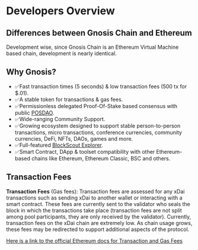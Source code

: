 ---
---

# Developers Overview

## Differences between Gnosis Chain and Ethereum

Development wise, since Gnosis Chain is an Ethereum Virtual Machine based chain, development is nearly identical.

## Why Gnosis?

* ✅Fast transaction times (5 seconds) & low transaction fees (500 tx for $.01).
* ✅A stable token for transactions & gas fees.
* ✅Permissionless delegated Proof-Of-Stake based consensus with public [POSDAO](/specs/consensus/posdao).
* ✅Wide-ranging Community Support.
* ✅Growing ecosystem designed to support stable person-to-person transactions, micro transactions, conference currencies, community currencies, DeFi, NFTs, DAOs, games and more.
* ✅Full-featured  [BlockScout Explorer](https://blockscout.com/xdai/mainnet).
* ✅Smart Contract, DApp & toolset compatibility with other Ethereum-based chains like Ethereum, Ethereum Classic, BSC and others.

## Transaction Fees

**Transaction Fees** (Gas fees): Transaction fees are assessed for any xDai transactions such as sending xDai to another wallet or interacting with a smart contract. These fees are currently sent to the validator who seals the block in which the transactions take place (transaction fees are not split among pool participants, they are only received by the validator). Currently, transaction fees on the xDai chain are extremely low. As chain usage grows, these fees may be redirected to support additional aspects of the protocol. 

[Here is a link to the official Ethereum docs for Transaction and Gas Fees](https://ethereum.org/en/developers/docs/gas/)